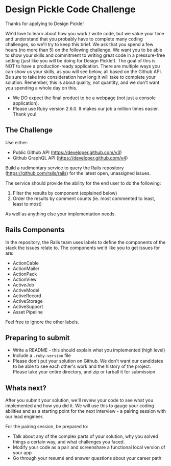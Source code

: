 # Design Pickle Code Challenge

Thanks for applying to Design Pickle!

We'd love to learn about how you work / write code, but we value your time and understand that you probably have to complete many coding challenges, so we'll try to keep this brief. We ask that you spend a few hours (no more than 5) on the following challenge. We want you to be able to show your skills and commitment to writing great code in a pressure-free setting (just like you will be doing for Design Pickle!). The goal of this is NOT to have a production-ready application. There are multiple ways you can show us your skills, as you will see below, all based on the Github API. Be sure to take into consideration how long it will take to complete your solution. Remember, this is about quality, not quantity, and we don't want you spending a whole day on this.

- We DO expect the final product to be a webpage (not just a console application).
- Please use Ruby version 2.6.0. It makes our job a million times easier. Thank you!

## The Challenge

Use either:
- Public Github API (https://developer.github.com/v3)
- Github GraphQL API (https://developer.github.com/v4)

Build a rudimentary service to query the Rails repository (https://github.com/rails/rails) for the latest open, unassigned issues.

The service should provide the ability for the end user to do the following:

1. Filter the results by component (explained below)
2. Order the results by comment counts (ie. most commented to least, least to most)

As well as anything else your implementation needs.

## Rails Components

In the repository, the Rails team uses labels to define the components of the stack the issues relate to.  The components we'd like you to get issues for are:

- ActionCable
- ActionMailer
- ActionPack
- ActionView
- ActiveJob
- ActiveModel
- ActiveRecord
- ActiveStorage
- ActiveSupport
- Asset Pipeline

Feel free to ignore the other labels.

## Preparing to submit
- Write a README - this should explain what you implemented (high level)
- Include a `.ruby-version` file
- Please don't put your solution on Github. We don't want our candidates to be able to see each other's work and the history of the project. Please take your entire directory, and zip or tarball it for submission.

## Whats next?
After you submit your solution, we'll review your code to see what you implemented and how you did it. We will use this to gauge your coding abilities and as a starting point for the next interview - a pairing session with our lead engineer.

For the pairing session, be prepared to:

- Talk about any of the complex parts of your solution, why you solved things a certain way, and what challenges you faced.
- Modify your code as a pair and screenshare a functional local version of your app
- Go through your resumé and answer questions about your career path
